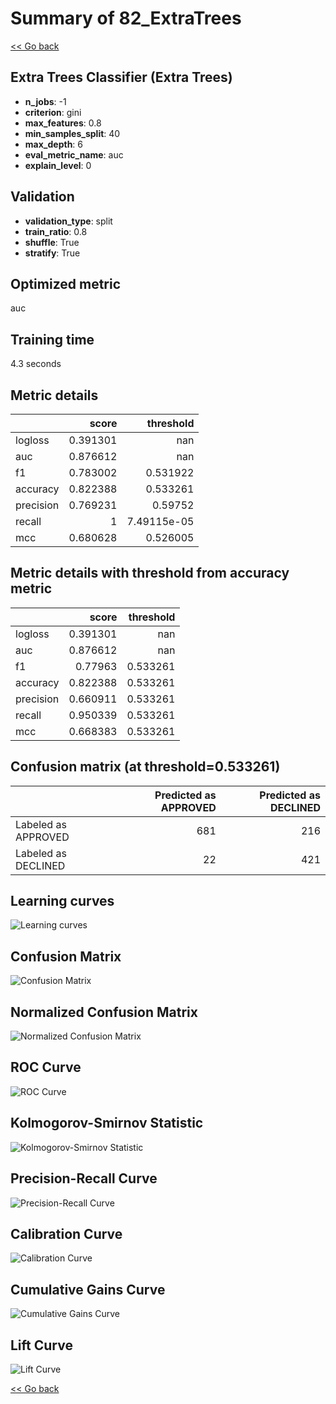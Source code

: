 # Summary of 82_ExtraTrees

[<< Go back](../README.md)


## Extra Trees Classifier (Extra Trees)
- **n_jobs**: -1
- **criterion**: gini
- **max_features**: 0.8
- **min_samples_split**: 40
- **max_depth**: 6
- **eval_metric_name**: auc
- **explain_level**: 0

## Validation
 - **validation_type**: split
 - **train_ratio**: 0.8
 - **shuffle**: True
 - **stratify**: True

## Optimized metric
auc

## Training time

4.3 seconds

## Metric details
|           |    score |     threshold |
|:----------|---------:|--------------:|
| logloss   | 0.391301 | nan           |
| auc       | 0.876612 | nan           |
| f1        | 0.783002 |   0.531922    |
| accuracy  | 0.822388 |   0.533261    |
| precision | 0.769231 |   0.59752     |
| recall    | 1        |   7.49115e-05 |
| mcc       | 0.680628 |   0.526005    |


## Metric details with threshold from accuracy metric
|           |    score |   threshold |
|:----------|---------:|------------:|
| logloss   | 0.391301 |  nan        |
| auc       | 0.876612 |  nan        |
| f1        | 0.77963  |    0.533261 |
| accuracy  | 0.822388 |    0.533261 |
| precision | 0.660911 |    0.533261 |
| recall    | 0.950339 |    0.533261 |
| mcc       | 0.668383 |    0.533261 |


## Confusion matrix (at threshold=0.533261)
|                     |   Predicted as APPROVED |   Predicted as DECLINED |
|:--------------------|------------------------:|------------------------:|
| Labeled as APPROVED |                     681 |                     216 |
| Labeled as DECLINED |                      22 |                     421 |

## Learning curves
![Learning curves](learning_curves.png)
## Confusion Matrix

![Confusion Matrix](confusion_matrix.png)


## Normalized Confusion Matrix

![Normalized Confusion Matrix](confusion_matrix_normalized.png)


## ROC Curve

![ROC Curve](roc_curve.png)


## Kolmogorov-Smirnov Statistic

![Kolmogorov-Smirnov Statistic](ks_statistic.png)


## Precision-Recall Curve

![Precision-Recall Curve](precision_recall_curve.png)


## Calibration Curve

![Calibration Curve](calibration_curve_curve.png)


## Cumulative Gains Curve

![Cumulative Gains Curve](cumulative_gains_curve.png)


## Lift Curve

![Lift Curve](lift_curve.png)



[<< Go back](../README.md)
